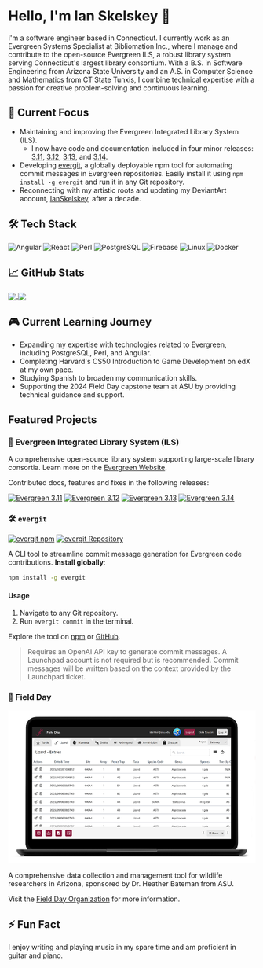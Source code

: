 # Hello, I'm Ian Skelskey 👋

I'm a software engineer based in Connecticut. I currently work as an Evergreen Systems Specialist at Bibliomation Inc., where I manage and contribute to the open-source Evergreen ILS, a robust library system serving Connecticut's largest library consortium. With a B.S. in Software Engineering from Arizona State University and an A.S. in Computer Science and Mathematics from CT State Tunxis, I combine technical expertise with a passion for creative problem-solving and continuous learning.

## 🎯 Current Focus

- Maintaining and improving the Evergreen Integrated Library System (ILS).
  - I now have code and documentation included in four minor releases: [3.11](https://evergreen-ils.org/documentation/release/RELEASE_NOTES_3_11.html), [3.12](https://evergreen-ils.org/documentation/release/RELEASE_NOTES_3_12.html), [3.13](https://evergreen-ils.org/documentation/release/RELEASE_NOTES_3_13.html), and [3.14](https://evergreen-ils.org/documentation/release/RELEASE_NOTES_3_14.html).
- Developing [evergit](https://github.com/IanSkelskey/evergit), a globally deployable npm tool for automating commit messages in Evergreen repositories. Easily install it using `npm install -g evergit` and run it in any Git repository.
- Reconnecting with my artistic roots and updating my DeviantArt account, [IanSkelskey](https://www.deviantart.com/ianskelskey), after a decade.

## 🛠️ Tech Stack

![Angular](https://img.shields.io/badge/angular-%23DD0031.svg?style=for-the-badge&logo=angular&logoColor=white)
![React](https://img.shields.io/badge/react-%2320232a.svg?style=for-the-badge&logo=react&logoColor=%2361DAFB)
![Perl](https://img.shields.io/badge/perl-%23404d59.svg?style=for-the-badge&logo=perl&logoColor=white)
![PostgreSQL](https://img.shields.io/badge/postgresql-%23336791.svg?style=for-the-badge&logo=postgresql&logoColor=white)
![Firebase](https://img.shields.io/badge/firebase-%23039BE5.svg?style=for-the-badge&logo=firebase)
![Linux](https://img.shields.io/badge/Linux-FCC624?style=for-the-badge&logo=linux&logoColor=black)
![Docker](https://img.shields.io/badge/Docker-2496ED?style=for-the-badge&logo=docker&logoColor=white)

## 📈 GitHub Stats

<a href="https://github.com/IanSkelskey">
	<img align="center" height="165" src="https://github-readme-stats.vercel.app/api?username=IanSkelskey&show_icons=true&theme=dark" />
</a>
<a href="https://github.com/IanSkelskey">
	<img align="center" height="165" src="https://github-readme-stats.vercel.app/api/top-langs/?username=IanSkelskey&layout=compact&theme=dark&hide=lua,sql,json,visualbasic" />
</a>

## 🎮 Current Learning Journey

- Expanding my expertise with technologies related to Evergreen, including PostgreSQL, Perl, and Angular.
- Completing Harvard's CS50 Introduction to Game Development on edX at my own pace.
- Studying Spanish to broaden my communication skills.
- Supporting the 2024 Field Day capstone team at ASU by providing technical guidance and support.

## Featured Projects

### 🌲 Evergreen Integrated Library System (ILS)

A comprehensive open-source library system supporting large-scale library consortia. Learn more on the [Evergreen Website](https://evergreen-ils.org/).

Contributed docs, features and fixes in the following releases:

[![Evergreen 3.11](https://img.shields.io/badge/Evergreen-3.11-brightgreen)](https://evergreen-ils.org/documentation/release/RELEASE_NOTES_3_11.html)
[![Evergreen 3.12](https://img.shields.io/badge/Evergreen-3.12-brightgreen)](https://evergreen-ils.org/documentation/release/RELEASE_NOTES_3_12.html)
[![Evergreen 3.13](https://img.shields.io/badge/Evergreen-3.13-brightgreen)](https://evergreen-ils.org/documentation/release/RELEASE_NOTES_3_13.html)
[![Evergreen 3.14](https://img.shields.io/badge/Evergreen-3.14-brightgreen)](https://evergreen-ils.org/documentation/release/RELEASE_NOTES_3_14.html)

### 🛠️ `evergit`

[![evergit npm](https://img.shields.io/npm/v/evergit?color=blue&label=npm)](https://www.npmjs.com/package/evergit)
[![evergit Repository](https://img.shields.io/github/stars/IanSkelskey/evergit?style=social)](https://github.com/IanSkelskey/evergit)

A CLI tool to streamline commit message generation for Evergreen code contributions. **Install globally**:

```bash
npm install -g evergit
```

#### Usage

1. Navigate to any Git repository.
2. Run `evergit commit` in the terminal.

Explore the tool on [npm](https://www.npmjs.com/package/evergit) or [GitHub](https://github.com/IanSkelskey/evergit).

> Requires an OpenAI API key to generate commit messages. A Launchpad account is not required but is recommended. Commit messages will be written based on the context provided by the Launchpad ticket.

### 🦎 Field Day

![Web UI Mockup](field-day-web-ui-mockup.png)

A comprehensive data collection and management tool for wildlife researchers in Arizona, sponsored by Dr. Heather Bateman from ASU.

Visit the [Field Day Organization](https://github.com/Field-Day-2022) for more information.

## ⚡ Fun Fact
I enjoy writing and playing music in my spare time and am proficient in guitar and piano.
